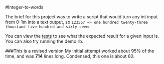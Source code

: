 #Integer-to-words

The brief for this project was to write a script that would turn any int input from 0-1m into a text output, so
`123567 => one hundred twenty-three thoustand five-hundred and sixty seven`

You can view the [tests](https://github.com/dansteele/int-to-words/blob/master/tests/numbers_test.rb) to see what the expected result for a given input is.
You can also try running the demo.rb.

###This is a revised version
My initial attempt worked about 95% of the time, and was **714** lines long. Condensed, this one is about 60.